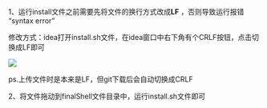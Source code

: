 1、运行install文件之前需要先将文件的换行方式改成**LF**
，否则导致运行报错 “syntax error”

修改方式：idea打开install.sh文件，在idea窗口中右下角有个CRLF按钮，点击切换成LF即可

![](https://oss-cdn.mashibing.com/qa/0c32ccfbc8b2a9c94bb6b1d2dfbf9d41.png)

ps.上传文件时是本来是LF，但git下载后会自动切换成CRLF

2、将文件拖动到finalShell文件目录中，运行install.sh文件即可